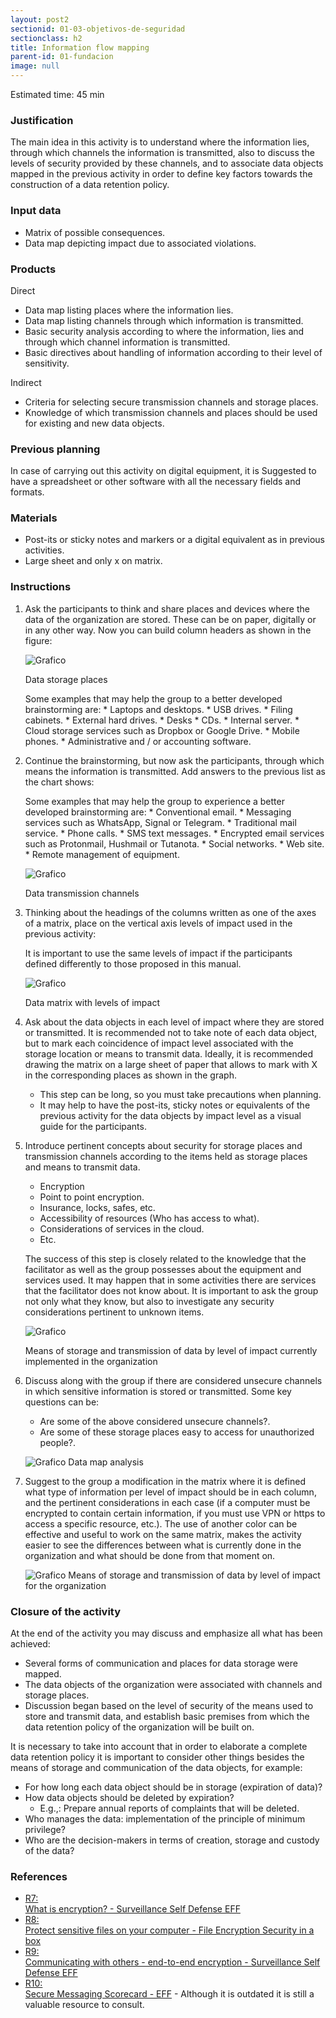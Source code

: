 ```yaml
---
layout: post2
sectionid: 01-03-objetivos-de-seguridad
sectionclass: h2
title: Information flow mapping
parent-id: 01-fundacion
image: null
---
```


Estimated time: 45 min

### Justification
The main idea in this activity is to understand where the information lies, through which channels the information is transmitted, also to discuss the levels of security provided by these channels, and to associate data objects mapped in the previous activity in order to define key factors towards the construction of a data retention policy.

### Input data
* Matrix of possible consequences.
* Data map depicting impact due to associated violations.

### Products
Direct
  * Data map listing places where the information lies.
  * Data map listing channels through which information is transmitted.
  * Basic security analysis according to where the information, lies and through which channel information is transmitted.
  * Basic directives about handling of information according to their level of sensitivity.

Indirect
   * Criteria for selecting secure transmission channels and storage places.
   * Knowledge of which transmission channels and places should be used for existing and new data objects.

### Previous planning

In case of carrying out this activity on digital equipment, it is Suggested to have a spreadsheet or other software with all the necessary fields and formats.

### Materials
* Post-its or sticky notes and markers or a digital equivalent as in previous activities.
* Large sheet and only x on matrix.

### Instructions
1. Ask the participants to think and share places and devices where the data of the organization are stored. These can be on paper, digitally or in any other way. Now you can build column headers as shown in the figure:

    ![Grafico](/assets/images/EN-Graphic-8.png)

    Data storage places

    Some examples that may help the group to a better developed brainstorming are:
        * Laptops and desktops.
        * USB drives.
        * Filing cabinets.
        * External hard drives.
        * Desks
        * CDs.
        * Internal server.
        * Cloud storage services such as Dropbox or Google Drive.
        * Mobile phones.
        * Administrative and / or accounting software.

2. Continue the brainstorming, but now ask the participants, through which means the information is transmitted. Add answers to the previous list as the chart shows:

    Some examples that may help the group to experience a better developed brainstorming are:
        * Conventional email.
        * Messaging services such as WhatsApp, Signal or Telegram.
        * Traditional mail service.
        * Phone calls.
        * SMS text messages.
        * Encrypted email services such as Protonmail, Hushmail or Tutanota.
        * Social networks.
        * Web site.
        * Remote management of equipment.

   ![Grafico](/assets/images/EN-Graphic-9.png)

   Data transmission channels

3. Thinking about the headings of the columns written as one of the axes of a matrix, place on the vertical axis levels of impact used in the previous activity:

    It is important to use the same levels of impact if  the participants defined differently to those proposed in this manual.

    ![Grafico](/assets/images/EN-Graphic-10.png)

    Data matrix with levels of impact

4. Ask about the data objects in each level of impact where they are stored or transmitted. It is recommended not to take note of each data object, but to mark each coincidence of impact level associated with the storage location or means to transmit data. Ideally, it is recommended drawing the matrix on a large sheet of paper that allows to mark with X in the corresponding places as shown in the graph.
    * This step can be long, so you must take precautions when planning.
    * It may help to have the post-its, sticky notes or equivalents of the previous activity for the data objects by impact level as a visual guide for the participants.

5. Introduce pertinent concepts about security for storage places and transmission channels according to the items held as storage places and means to transmit data.
    * Encryption
    * Point to point encryption.
    * Insurance, locks, safes, etc.
    * Accessibility of resources (Who has access to what).
    * Considerations of services in the cloud.
    * Etc.

    The success of this step is closely related to the knowledge that the facilitator as well as the group possesses about the equipment and services used. It may happen that in some activities there are services that the facilitator does not know about. It is important to ask the group not only what they know, but also to investigate any security considerations pertinent to unknown items.

    ![Grafico](/assets/images/EN-Graphic-11.png)

    Means of storage and transmission of data by level of impact currently implemented in the organization

6. Discuss along with the group if there are considered unsecure channels in which sensitive information is stored or transmitted. Some key questions can be:
    * Are some of the above considered unsecure channels?.
    * Are some of these storage places easy to access for unauthorized people?.

    ![Grafico](/assets/images/EN-Graphic-12.png)
    Data map analysis

7. Suggest to the group a modification in the matrix where it is defined what type of information per level of impact should be in each column, and the pertinent considerations in each case (if a computer must be encrypted to contain certain information, if you must use VPN or https to access a specific resource, etc.). The use of another color can be effective and useful to work on the same matrix, makes  the activity easier to see the differences between what is currently done in the organization and what should be done from that moment on.

    ![Grafico](/assets/images/EN-Graphic-13.png)
    Means of storage and transmission of data by level of impact for the organization

### Closure of the activity
At the end of the activity you may discuss and emphasize all what has been achieved:

* Several forms of communication and places for data storage were mapped.
* The data objects of the organization were associated with channels and storage places.
* Discussion began based on the level of security of the means used to store and transmit data, and establish basic premises from which the data retention policy of the organization will be built on.

It is necessary to take into account that in order to elaborate a complete data retention policy it is important to consider other things besides the means of storage and communication of the data objects, for example:

* For how long each data object should be in storage (expiration of data)?
* How data objects should be deleted by expiration?
    * E.g.,: Prepare annual reports of complaints that will be deleted.
* Who manages the data: implementation of the principle of minimum privilege?
* Who are the decision-makers in terms of creation, storage and custody of the data?

### References

<ul class="ref-ul">

<li><a target="_blank" href="https://ssd.eff.org/es/module/%C2%BFqu%C3%A9-es-el-cifrado"><div class="ref-1">R7: </div>What is encryption? - Surveillance Self Defense EFF</a>

</li>
<li><a target="_blank" href="https://securityinabox.org/es/guide/secure-file-storage/"><div class="ref-1">R8: </div>Protect sensitive files on your computer - File Encryption Security in a box</a>
</li>

<li><a target="_blank" href="https://ssd.eff.org/es/module/comunic%C3%A1ndote-con-otros#1"><div class="ref-1">R9: </div>Communicating with others - end-to-end encryption - Surveillance Self Defense EFF</a>

</li>
<li><a target="_blank" href="https://www.eff.org/node/82654"><div class="ref-1">R10: </div>Secure Messaging Scorecard - EFF</a> - Although it is outdated it is still a valuable resource to consult.
</li>

</ul>
